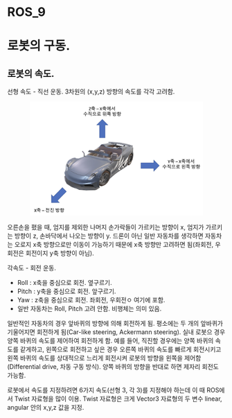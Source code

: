 ROS_9
=====
# 로봇의 구동.  
## 로봇의 속도.    

선형 속도 - 직선 운동. 3차원의 (x,y,z) 방향의 속도를 각각 고려함. 
<p align="center"><img src = "./images/linear.png" width = "400"  title = "linear"></p>

오른손을 폈을 때, 엄지를 제외한 나머지 손가락들이 가르키는 방향이 x, 엄지가 가르키는 방향이 z, 손바닥에서 나오는 방향이 y.
드론이 아닌 일반 자동차를 생각하면 자동차는 오로지 x축 방향으로만 이동이 가능하기 때문에 x축 방향만 고려하면 됨(좌회전, 우회전은 회전이지 y축 방향이 아님). 

각속도 - 회전 운동.
  - Roll : x축을 중심으로 회전. 옆구르기. 
  - Pitch : y축을 중심으로 회전. 앞구르기. 
  - Yaw : z축을 중심으로 회전. 좌회전, 우회전ㅇ 여기에 포함. 
  - 일반 자동차는 Roll, Pitch 고려 안함. 비행체는 의미 있음. 


일반적인 자동차의 경우 앞바퀴의 방향에 의해 회전하게 됨. 평소에는 두 개의 앞바퀴가 기울어지면 회전하게 됨(Car-like steering, Ackermann steering). 실내 로봇으 경우 양쪽 바퀴의 속도를 제어하여 회전하게 함. 예를 들어, 직진할 경우에는 양쪽 바퀴의 속도를 같게하고, 왼쪽으로 회전하고 싶은 경우 오른쪽 바퀴의 속도를 빠르게 회전시키고 왼쪽 바퀴의 속도를 상대적으로 느리게 회전시켜 로봇의 방향을 왼쪽을 제어함(Differential drive, 차동 구동 방식). 양쪽 바퀴의 방향을 반대로 하면 제자리 회전도 가능함. 


로봇에서 속도를 지정하려면 6가지 속도(선형 3, 각 3)를 지정해야 하는데 이 때 ROS에서 Twist 자료형을 많이 이용. 
Twist 자료형은 크게 Vector3 자료형의 두 변수 linear, angular 안의 x,y,z 값을 지정.

